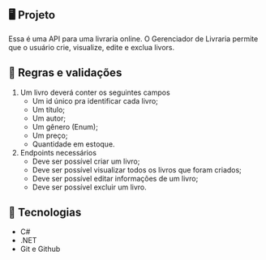 ## 🖥️ Projeto
Essa é uma API para uma livraria online. O Gerenciador de Livraria permite que o usuário crie, visualize, edite e exclua livors.

## 📄 Regras e validações

1. Um livro deverá conter os seguintes campos
    - Um id único pra identificar cada livro;
    - Um título;
    - Um autor;
    - Um gênero (Enum);
    - Um preço;
    - Quantidade em estoque.
2. Endpoints necessários
   - Deve ser possível criar um livro;
   - Deve ser possível visualizar todos os livros que foram criados;
   - Deve ser possível editar informações de um livro;
   - Deve ser possível excluir um livro.

## 🚀 Tecnologias 
- C#
- .NET
- Git e Github
